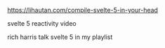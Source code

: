 https://lihautan.com/compile-svelte-5-in-your-head

svelte 5 reactivity video

rich harris talk svelte 5 in my playlist
